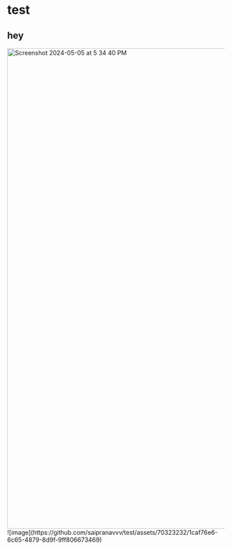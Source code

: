 # test
## hey
<img width="1114" alt="Screenshot 2024-05-05 at 5 34 40 PM" src="https://github.com/saipranavvv/test/assets/70323232/1caf76e6-6c65-4879-8d9f-9ff806673469">
![image](https://github.com/saipranavvv/test/assets/70323232/1caf76e6-6c65-4879-8d9f-9ff806673469)
